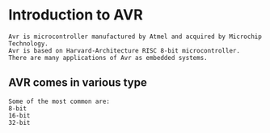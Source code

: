 # Introduction to AVR

    Avr is microcontroller manufactured by Atmel and acquired by Microchip Technology.
    Avr is based on Harvard-Architecture RISC 8-bit microcontroller.
    There are many applications of Avr as embedded systems.

## AVR comes in various type
    
    Some of the most common are:
    8-bit
    16-bit
    32-bit